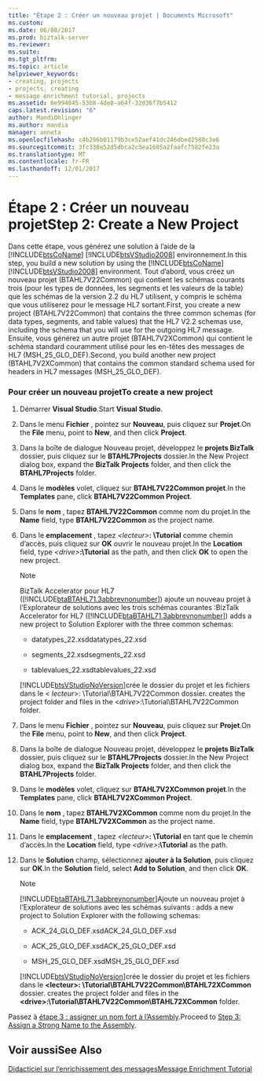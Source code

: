 ```yaml
---
title: "Étape 2 : Créer un nouveau projet | Documents Microsoft"
ms.custom: 
ms.date: 06/08/2017
ms.prod: biztalk-server
ms.reviewer: 
ms.suite: 
ms.tgt_pltfrm: 
ms.topic: article
helpviewer_keywords:
- creating, projects
- projects, creating
- message enrichment tutorial, projects
ms.assetid: 6e994845-53b8-4de8-a64f-32d36f7b5412
caps.latest.revision: "6"
author: MandiOhlinger
ms.author: mandia
manager: anneta
ms.openlocfilehash: c4b296b01179b3ce52aef41dc246dbed2588c3e6
ms.sourcegitcommit: 3fc338e52d5dbca2c3ea1685a2faafc7582fe23a
ms.translationtype: MT
ms.contentlocale: fr-FR
ms.lasthandoff: 12/01/2017
---
```

# <a name="step-2-create-a-new-project"></a><span data-ttu-id="c2301-102">Étape 2 : Créer un nouveau projet</span><span class="sxs-lookup"><span data-stu-id="c2301-102">Step 2: Create a New Project</span></span>
<span data-ttu-id="c2301-103">Dans cette étape, vous générez une solution à l’aide de la [!INCLUDE[btsCoName](../../includes/btsconame-md.md)] [!INCLUDE[btsVStudio2008](../../includes/btsvstudio2008-md.md)] environnement.</span><span class="sxs-lookup"><span data-stu-id="c2301-103">In this step, you build a new solution by using the [!INCLUDE[btsCoName](../../includes/btsconame-md.md)][!INCLUDE[btsVStudio2008](../../includes/btsvstudio2008-md.md)] environment.</span></span> <span data-ttu-id="c2301-104">Tout d’abord, vous créez un nouveau projet (BTAHL7V22Common) qui contient les schémas courants trois (pour les types de données, les segments et les valeurs de la table) que les schémas de la version 2.2 du HL7 utilisent, y compris le schéma que vous utiliserez pour le message HL7 sortant.</span><span class="sxs-lookup"><span data-stu-id="c2301-104">First, you create a new project (BTAHL7V22Common) that contains the three common schemas (for data types, segments, and table values) that the HL7 V2.2 schemas use, including the schema that you will use for the outgoing HL7 message.</span></span> <span data-ttu-id="c2301-105">Ensuite, vous générez un autre projet (BTAHL7V2XCommon) qui contient le schéma standard couramment utilisé pour les en-têtes des messages de HL7 (MSH_25_GLO_DEF).</span><span class="sxs-lookup"><span data-stu-id="c2301-105">Second, you build another new project (BTAHL7V2XCommon) that contains the common standard schema used for headers in HL7 messages (MSH_25_GLO_DEF).</span></span>  
  
### <a name="to-create-a-new-project"></a><span data-ttu-id="c2301-106">Pour créer un nouveau projet</span><span class="sxs-lookup"><span data-stu-id="c2301-106">To create a new project</span></span>  
  
1.  <span data-ttu-id="c2301-107">Démarrer **Visual Studio**.</span><span class="sxs-lookup"><span data-stu-id="c2301-107">Start **Visual Studio**.</span></span>  
  
2.  <span data-ttu-id="c2301-108">Dans le menu **Fichier** , pointez sur **Nouveau**, puis cliquez sur **Projet**.</span><span class="sxs-lookup"><span data-stu-id="c2301-108">On the **File** menu, point to **New**, and then click **Project**.</span></span>  
  
3.  <span data-ttu-id="c2301-109">Dans la boîte de dialogue Nouveau projet, développez le **projets BizTalk** dossier, puis cliquez sur le **BTAHL7Projects** dossier.</span><span class="sxs-lookup"><span data-stu-id="c2301-109">In the New Project dialog box, expand the **BizTalk Projects** folder, and then click the **BTAHL7Projects** folder.</span></span>  
  
4.  <span data-ttu-id="c2301-110">Dans le **modèles** volet, cliquez sur **BTAHL7V22Common projet**.</span><span class="sxs-lookup"><span data-stu-id="c2301-110">In the **Templates** pane, click **BTAHL7V22Common Project**.</span></span>  
  
5.  <span data-ttu-id="c2301-111">Dans le **nom** , tapez **BTAHL7V22Common** comme nom du projet.</span><span class="sxs-lookup"><span data-stu-id="c2301-111">In the **Name** field, type **BTAHL7V22Common** as the project name.</span></span>  
  
6.  <span data-ttu-id="c2301-112">Dans le **emplacement** , tapez  *\<lecteur\>***: \Tutorial** comme chemin d’accès, puis cliquez sur **OK** ouvrir le nouveau projet.</span><span class="sxs-lookup"><span data-stu-id="c2301-112">In the **Location** field, type *\<drive\>***:\Tutorial** as the path, and then click **OK** to open the new project.</span></span>  
  
    > [!NOTE]
    >  <span data-ttu-id="c2301-113">BizTalk Accelerator pour HL7 ([!INCLUDE[btaBTAHL71.3abbrevnonumber](../../includes/btabtahl71-3abbrevnonumber-md.md)]) ajoute un nouveau projet à l’Explorateur de solutions avec les trois schémas courantes :</span><span class="sxs-lookup"><span data-stu-id="c2301-113">BizTalk Accelerator for HL7 ([!INCLUDE[btaBTAHL71.3abbrevnonumber](../../includes/btabtahl71-3abbrevnonumber-md.md)]) adds a new project to Solution Explorer with the three common schemas:</span></span>  
  
    -   <span data-ttu-id="c2301-114">datatypes_22.xsd</span><span class="sxs-lookup"><span data-stu-id="c2301-114">datatypes_22.xsd</span></span>  
  
    -   <span data-ttu-id="c2301-115">segments_22.xsd</span><span class="sxs-lookup"><span data-stu-id="c2301-115">segments_22.xsd</span></span>  
  
    -   <span data-ttu-id="c2301-116">tablevalues_22.xsd</span><span class="sxs-lookup"><span data-stu-id="c2301-116">tablevalues_22.xsd</span></span>  
  
     [!INCLUDE[btsVStudioNoVersion](../../includes/btsvstudionoversion-md.md)]<span data-ttu-id="c2301-117">crée le dossier du projet et les fichiers dans le \< *lecteur*\>: \Tutorial\BTAHL7V22Common dossier.</span><span class="sxs-lookup"><span data-stu-id="c2301-117"> creates the project folder and files in the \<*drive*\>:\Tutorial\BTAHL7V22Common folder.</span></span>  
  
7.  <span data-ttu-id="c2301-118">Dans le menu **Fichier** , pointez sur **Nouveau**, puis cliquez sur **Projet**.</span><span class="sxs-lookup"><span data-stu-id="c2301-118">On the **File** menu, point to **New**, and then click **Project**.</span></span>  
  
8.  <span data-ttu-id="c2301-119">Dans la boîte de dialogue Nouveau projet, développez le **projets BizTalk** dossier, puis cliquez sur le **BTAHL7Projects** dossier.</span><span class="sxs-lookup"><span data-stu-id="c2301-119">In the New Project dialog box, expand the **BizTalk Projects** folder, and then click the **BTAHL7Projects** folder.</span></span>  
  
9. <span data-ttu-id="c2301-120">Dans le **modèles** volet, cliquez sur **BTAHL7V2XCommon projet**.</span><span class="sxs-lookup"><span data-stu-id="c2301-120">In the **Templates** pane, click **BTAHL7V2XCommon Project**.</span></span>  
  
10. <span data-ttu-id="c2301-121">Dans le **nom** , tapez **BTAHL7V2XCommon** comme nom du projet.</span><span class="sxs-lookup"><span data-stu-id="c2301-121">In the **Name** field, type **BTAHL7V2XCommon** as the project name.</span></span>  
  
11. <span data-ttu-id="c2301-122">Dans le **emplacement** , tapez  *\<lecteur\>***: \Tutorial** en tant que le chemin d’accès.</span><span class="sxs-lookup"><span data-stu-id="c2301-122">In the **Location** field, type *\<drive\>***:\Tutorial** as the path.</span></span>  
  
12. <span data-ttu-id="c2301-123">Dans le **Solution** champ, sélectionnez **ajouter à la Solution**, puis cliquez sur **OK**.</span><span class="sxs-lookup"><span data-stu-id="c2301-123">In the **Solution** field, select **Add to Solution**, and then click **OK**.</span></span>  
  
    > [!NOTE]
    >  [!INCLUDE[btaBTAHL71.3abbrevnonumber](../../includes/btabtahl71-3abbrevnonumber-md.md)]<span data-ttu-id="c2301-124">Ajoute un nouveau projet à l’Explorateur de solutions avec les schémas suivants :</span><span class="sxs-lookup"><span data-stu-id="c2301-124"> adds a new project to Solution Explorer with the following schemas:</span></span>  
  
    -   <span data-ttu-id="c2301-125">ACK_24_GLO_DEF.xsd</span><span class="sxs-lookup"><span data-stu-id="c2301-125">ACK_24_GLO_DEF.xsd</span></span>  
  
    -   <span data-ttu-id="c2301-126">ACK_25_GLO_DEF.xsd</span><span class="sxs-lookup"><span data-stu-id="c2301-126">ACK_25_GLO_DEF.xsd</span></span>  
  
    -   <span data-ttu-id="c2301-127">MSH_25_GLO_DEF.xsd</span><span class="sxs-lookup"><span data-stu-id="c2301-127">MSH_25_GLO_DEF.xsd</span></span>  
  
     [!INCLUDE[btsVStudioNoVersion](../../includes/btsvstudionoversion-md.md)]<span data-ttu-id="c2301-128">crée le dossier du projet et les fichiers dans le  **\<lecteur\>: \Tutorial\BTAHL7V22Common\BTAHL72XCommon** dossier.</span><span class="sxs-lookup"><span data-stu-id="c2301-128"> creates the project folder and files in the **\<drive\>:\Tutorial\BTAHL7V22Common\BTAHL72XCommon** folder.</span></span>  
  
 <span data-ttu-id="c2301-129">Passez à [étape 3 : assigner un nom fort à l’Assembly](../../adapters-and-accelerators/accelerator-hl7/step-3-assign-a-strong-name-to-the-assembly.md).</span><span class="sxs-lookup"><span data-stu-id="c2301-129">Proceed to [Step 3: Assign a Strong Name to the Assembly](../../adapters-and-accelerators/accelerator-hl7/step-3-assign-a-strong-name-to-the-assembly.md).</span></span>  
  
## <a name="see-also"></a><span data-ttu-id="c2301-130">Voir aussi</span><span class="sxs-lookup"><span data-stu-id="c2301-130">See Also</span></span>  
 [<span data-ttu-id="c2301-131">Didacticiel sur l’enrichissement des messages</span><span class="sxs-lookup"><span data-stu-id="c2301-131">Message Enrichment Tutorial</span></span>](../../adapters-and-accelerators/accelerator-hl7/message-enrichment-tutorial.md)